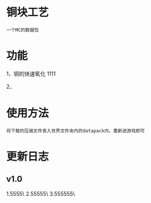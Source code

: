 # 铜块工艺
    一个MC的数据包
# 功能

 1、铜的快速氧化
    1111

 2、
# 使用方法

    将下载的压缩文件丢入世界文件夹内的datapack内，重新进游戏即可

# 更新日志
## v1.0
1.5555\\
2.55555\\
3.555555\\
